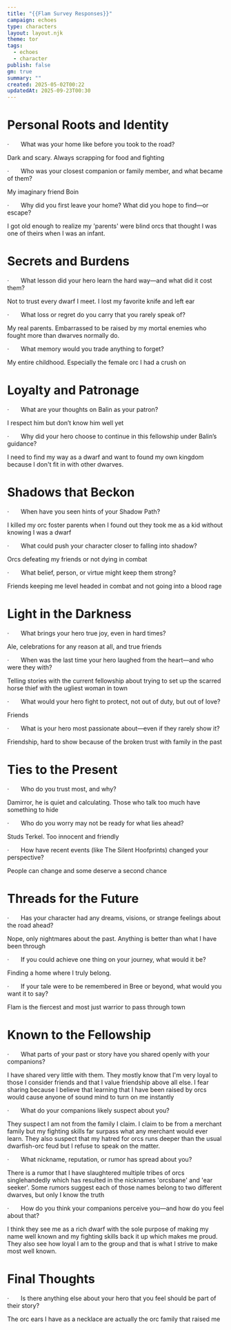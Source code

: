 ```yaml
---
title: "{{Flam Survey Responses}}"
campaign: echoes
type: characters
layout: layout.njk
theme: tor
tags:
  - echoes
  - character
publish: false
gm: true
summary: ""
created: 2025-05-02T00:22
updatedAt: 2025-09-23T00:30
---
```

# Personal Roots and Identity

·       What was your home like before you took to the road?

Dark and scary. Always scrapping for food and fighting

·       Who was your closest companion or family member, and what became of them?

My imaginary friend Boin

·       Why did you first leave your home? What did you hope to find—or escape?

I got old enough to realize my 'parents' were blind orcs that thought I was one of theirs when I was an infant.

# Secrets and Burdens

·       What lesson did your hero learn the hard way—and what did it cost them?

Not to trust every dwarf I meet. I lost my favorite knife and left ear

·       What loss or regret do you carry that you rarely speak of?

My real parents. Embarrassed to be raised by my mortal enemies who fought more than dwarves normally do.

·       What memory would you trade anything to forget?

My entire childhood. Especially the female orc I had a crush on

# Loyalty and Patronage

·       What are your thoughts on Balin as your patron?

I respect him but don’t know him well yet

·       Why did your hero choose to continue in this fellowship under Balin’s guidance?

I need to find my way as a dwarf and want to found my own kingdom because I don't fit in with other dwarves.

# Shadows that Beckon

·       When have you seen hints of your Shadow Path?

I killed my orc foster parents when I found out they took me as a kid without knowing I was a dwarf

·       What could push your character closer to falling into shadow?

Orcs defeating my friends or not dying in combat

·       What belief, person, or virtue might keep them strong?

Friends keeping me level headed in combat and not going into a blood rage

# Light in the Darkness

·       What brings your hero true joy, even in hard times?

Ale, celebrations for any reason at all, and true friends

·       When was the last time your hero laughed from the heart—and who were they with?

Telling stories with the current fellowship about trying to set up the scarred horse thief with the ugliest woman in town

·       What would your hero fight to protect, not out of duty, but out of love?

Friends

·       What is your hero most passionate about—even if they rarely show it?

Friendship, hard to show because of the broken trust with family in the past

# Ties to the Present

·       Who do you trust most, and why?

Damirror, he is quiet and calculating. Those who talk too much have something to hide

·       Who do you worry may not be ready for what lies ahead?

Studs Terkel. Too innocent and friendly

·       How have recent events (like The Silent Hoofprints) changed your perspective?

People can change and some deserve a second chance

# Threads for the Future

·       Has your character had any dreams, visions, or strange feelings about the road ahead?

Nope, only nightmares about the past. Anything is better than what I have been through

·       If you could achieve one thing on your journey, what would it be?

Finding a home where I truly belong.

·       If your tale were to be remembered in Bree or beyond, what would you want it to say?

Flam is the fiercest and most just warrior to pass through town

# Known to the Fellowship

·       What parts of your past or story have you shared openly with your companions?

I have shared very little with them. They mostly know that I'm very loyal to those I consider friends and that I value friendship above all else. I fear sharing because I believe that learning that I have been raised by orcs would cause anyone of sound mind to turn on me instantly

·       What do your companions likely suspect about you?

They suspect I am not from the family I claim. I claim to be from a merchant family but my fighting skills far surpass what any merchant would ever learn. They also suspect that my hatred for orcs runs deeper than the usual dwarfish-orc feud but I refuse to speak on the matter.

·       What nickname, reputation, or rumor has spread about you?

There is a rumor that I have slaughtered multiple tribes of orcs singlehandedly which has resulted in the nicknames 'orcsbane' and 'ear seeker'. Some rumors suggest each of those names belong to two different dwarves, but only I know the truth

·       How do you think your companions perceive you—and how do you feel about that?

I think they see me as a rich dwarf with the sole purpose of making my name well known and my fighting skills back it up which makes me proud. They also see how loyal I am to the group and that is what I strive to make most well known.

# Final Thoughts

·       Is there anything else about your hero that you feel should be part of their story?

The orc ears I have as a necklace are actually the orc family that raised me